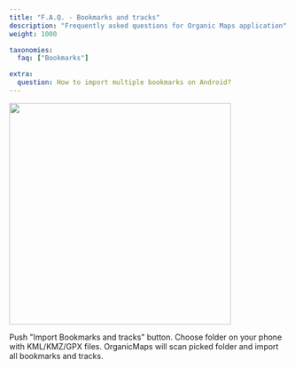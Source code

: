 ```yaml
---
title: "F.A.Q. - Bookmarks and tracks"
description: "Frequently asked questions for Organic Maps application"
weight: 1000

taxonomies:
  faq: ["Bookmarks"]

extra:
  question: How to import multiple bookmarks on Android?
---
```


<img src="/images/faq/faq-bookmarks-android-import.jpg" width="400px"/>

Push "Import Bookmarks and tracks" button. Choose folder on your phone with KML/KMZ/GPX files. OrganicMaps will scan picked folder and import all bookmarks and tracks.
